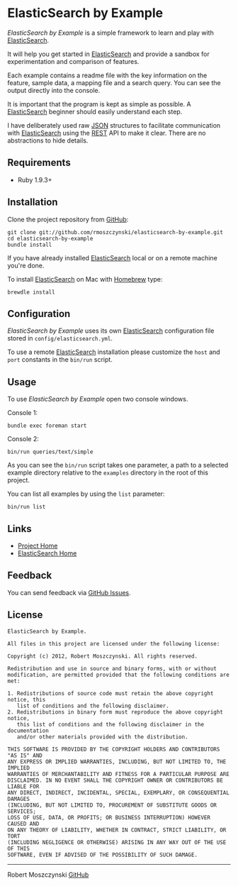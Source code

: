 ElasticSearch by Example
========================

_ElasticSearch by Example_ is a simple framework to learn and play with
[ElasticSearch](http://elasticsearch.org).

It will help you get started in [ElasticSearch](http://elasticsearch.org)
and provide a sandbox for experimentation and comparison of features.

Each example contains a readme file with the key information on the feature,
sample data, a mapping file and a search query. You can see the output directly
into the console.

It is important that the program is kept as simple as possible.
A [ElasticSearch](http://elasticsearch.org) beginner should easily understand each step.

I have deliberately used raw [JSON](http://www.json.org/) structures to facilitate communication with [ElasticSearch](http://elasticsearch.org) using the
[REST](http://en.wikipedia.org/wiki/Representational_state_transfer) API to make
it clear. There are no abstractions to hide details.


Requirements
------------

* Ruby 1.9.3+


Installation
------------

Clone the project repository from [GitHub](http://github.com/):

    git clone git://github.com/rmoszczynski/elasticsearch-by-example.git
    cd elasticsearch-by-example
    bundle install

If you have already installed [ElasticSearch](http://elasticsearch.org) local
or on a remote machine you're done.

To install [ElasticSearch](http://elasticsearch.org) on Mac with
[Homebrew](http://mxcl.github.com/homebrew/) type:

    brewdle install


Configuration
-------------

_ElasticSearch by Example_ uses its own [ElasticSearch](http://elasticsearch.org) configuration file stored in `config/elasticsearch.yml`.

To use a remote [ElasticSearch](http://elasticsearch.org) installation
please customize the `host` and `port` constants in the `bin/run` script.


Usage
-----

To use _ElasticSearch by Example_ open two console windows.

Console 1:

    bundle exec foreman start

Console 2:

    bin/run queries/text/simple

As you can see the `bin/run` script takes one parameter, a path to a selected
example directory relative to the `examples` directory in the root of this project.

You can list all examples by using the `list` parameter:

    bin/run list


Links
-----

* [Project Home](https://github.com/rmoszczynski/elasticsearch-by-example)
* [ElasticSearch Home](http://www.elasticsearch.org/)


Feedback
--------

You can send feedback via [GitHub Issues](https://github.com/rmoszczynski/elasticsearch-by-example/issues).


License
-------

    ElasticSearch by Example.

    All files in this project are licensed under the following license:

    Copyright (c) 2012, Robert Moszczynski. All rights reserved.

    Redistribution and use in source and binary forms, with or without
    modification, are permitted provided that the following conditions are met:

    1. Redistributions of source code must retain the above copyright notice, this
       list of conditions and the following disclaimer.
    2. Redistributions in binary form must reproduce the above copyright notice,
       this list of conditions and the following disclaimer in the documentation
       and/or other materials provided with the distribution.

    THIS SOFTWARE IS PROVIDED BY THE COPYRIGHT HOLDERS AND CONTRIBUTORS "AS IS" AND
    ANY EXPRESS OR IMPLIED WARRANTIES, INCLUDING, BUT NOT LIMITED TO, THE IMPLIED
    WARRANTIES OF MERCHANTABILITY AND FITNESS FOR A PARTICULAR PURPOSE ARE
    DISCLAIMED. IN NO EVENT SHALL THE COPYRIGHT OWNER OR CONTRIBUTORS BE LIABLE FOR
    ANY DIRECT, INDIRECT, INCIDENTAL, SPECIAL, EXEMPLARY, OR CONSEQUENTIAL DAMAGES
    (INCLUDING, BUT NOT LIMITED TO, PROCUREMENT OF SUBSTITUTE GOODS OR SERVICES;
    LOSS OF USE, DATA, OR PROFITS; OR BUSINESS INTERRUPTION) HOWEVER CAUSED AND
    ON ANY THEORY OF LIABILITY, WHETHER IN CONTRACT, STRICT LIABILITY, OR TORT
    (INCLUDING NEGLIGENCE OR OTHERWISE) ARISING IN ANY WAY OUT OF THE USE OF THIS
    SOFTWARE, EVEN IF ADVISED OF THE POSSIBILITY OF SUCH DAMAGE.


-----
Robert Moszczynski [GitHub](https://github.com/rmoszczynski)
